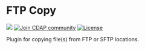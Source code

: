 # FTP Copy

 <img src="https://cdap-users.herokuapp.com/assets/cdap-action.svg"/> <a href="https://cdap-users.herokuapp.com/"><img alt="Join CDAP community" src="https://cdap-users.herokuapp.com/badge.svg?t=1"/></a> [![License](https://img.shields.io/badge/License-Apache%202.0-blue.svg)](https://opensource.org/licenses/Apache-2.0)

Plugin for copying file(s) from FTP or SFTP locations.
